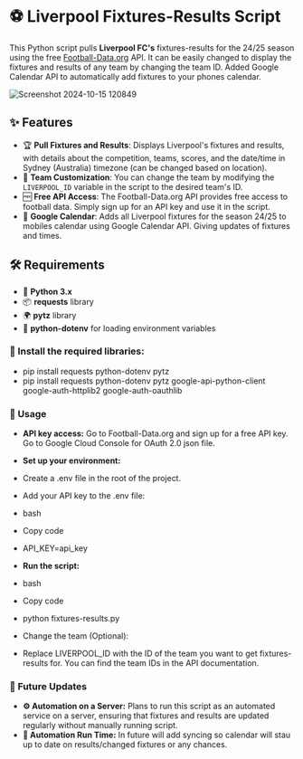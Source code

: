 # ⚽ Liverpool Fixtures-Results Script

This Python script pulls **Liverpool FC's** fixtures-results for the 24/25 season using the free [Football-Data.org](https://www.football-data.org/) API. It can be easily changed to display the fixtures and results of any team by changing the team ID. Added Google Calendar API to automatically add fixtures to your phones calendar.

![Screenshot 2024-10-15 120849](https://github.com/user-attachments/assets/e8ff6838-88c9-4d4c-a60a-a33c6750ad61)

## ✨ Features

- 🏆 **Pull Fixtures and Results**: Displays Liverpool's fixtures and results, with details about the competition, teams, scores, and the date/time in Sydney (Australia) timezone (can be changed based on location).
- 🔄 **Team Customization**: You can change the team by modifying the `LIVERPOOL_ID` variable in the script to the desired team's ID.
- 🆓 **Free API Access**: The Football-Data.org API provides free access to football data. Simply sign up for an API key and use it in the script.
- 📅 **Google Calendar**: Adds all Liverpool fixtures for the season 24/25 to mobiles calendar using Google Calendar API. Giving updates of fixtures and times.

## 🛠️ Requirements

- 🐍 **Python 3.x**
- 📦 **requests** library
- 🌍 **pytz** library
- 🔑 **python-dotenv** for loading environment variables

### 🧰 Install the required libraries:

- pip install requests python-dotenv pytz
- pip install requests python-dotenv pytz google-api-python-client google-auth-httplib2 google-auth-oauthlib

### 🚀 Usage

- **API key access:** Go to Football-Data.org and sign up for a free API key. Go to Google Cloud Console for OAuth 2.0 json file.
- **Set up your environment:**

- Create a .env file in the root of the project.
- Add your API key to the .env file:
- bash
- Copy code
- API_KEY=api_key
- **Run the script:**
- bash
- Copy code
- python fixtures-results.py
- Change the team (Optional):
- Replace LIVERPOOL_ID with the ID of the team you want to get fixtures-results for. You can find the team IDs in the API documentation.

### 🔮 Future Updates
- **⚙️ Automation on a Server:** Plans to run this script as an automated service on a server, ensuring that fixtures and results are updated regularly without manually running script.
-  **🔁 Automation Run Time:** In future will add syncing so calendar will stau up to date on results/changed fixtures or any chances.
